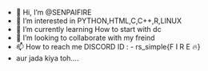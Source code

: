 - 👋 Hi, I’m @SENPAIFIRE
- 👀 I’m interested in PYTHON,HTML,C,C++,R,LINUX
- 🌱 I’m currently learning How to start with dc
- 💞️ I’m looking to collaborate with my freind
- 📫 How to reach me DISCORD ID : - rs_simple{F I R E 🔥}
- aur jada kiya toh....
<!---
SENPAIFIRE/SENPAIFIRE is a ✨ special ✨ repository because its `README.md` (this file) appears on your GitHub profile.
You can click the Preview link to take a look at your changes.
--->
